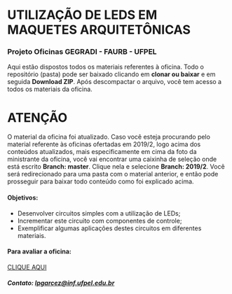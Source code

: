 # UTILIZAÇÃO DE LEDS EM MAQUETES ARQUITETÔNICAS
### Projeto Oficinas GEGRADI - FAURB - UFPEL

Aqui estão dispostos todos os materiais referentes à oficina. Todo o repositório (pasta) pode ser baixado clicando em **clonar ou baixar** e em seguida **Download ZIP**. Após descompactar o arquivo, você tem acesso a todos os materiais da oficina.

# ATENÇÃO
O material da oficina foi atualizado. Caso você esteja procurando pelo material referente às oficinas ofertadas em 2019/2, logo acima dos conteúdos atualizados, mais especificamente em cima da foto da ministrante da oficina, você vai encontrar uma caixinha de seleção onde está escrito **Branch: master**. Clique nela e selecione **Branch: 2019/2**.
Você será redirecionado para uma pasta com o material anterior, e então pode prosseguir para baixar todo conteúdo como foi explicado acima.

#### Objetivos:
* Desenvolver circuitos simples com a utilização de LEDs;
* Incrementar este circuito com componentes de controle;
* Exemplificar algumas aplicações destes circuitos em diferentes materiais.

#### Para avaliar a oficina:
[CLIQUE AQUI](https://docs.google.com/forms/d/e/1FAIpQLSe64AyHMTtxohcr_GUTZYbmMCibt0iT5_UngaecLmYpATMTDw/viewform)

##### Contato: lpgarcez@inf.ufpel.edu.br
